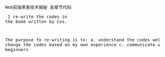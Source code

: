 <tt>Web前端黑客技术揭秘 各章节代码</tt><pre>
I re-write the codes in the book written by Cos. 

The purpose fo re-writing is to:
a. understand the codes well
b. change the codes based on my own experience
c. communicate with other beginners
</pre>
